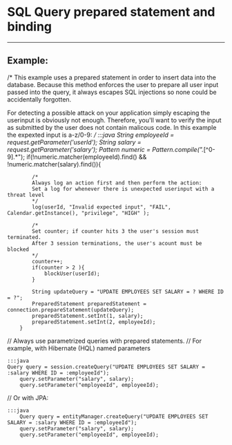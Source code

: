 # SQL Query prepared statement and binding
-------

## Example: 

/*
This example uses a prepared statement in order to insert data into the database.
Because this method enforces the user to prepare all user input  passed into the query, it always escapes SQL
injections so none could be accidentally forgotten.
      
For detecting a possible attack on your application simply escaping the userinput is obviously not enough.
Therefore, you'll want to verify the input as submitted by the user does not contain malicous code.
In this example the expexted input is a-z/0-9:
*/
	:::java 
        String employeeId = request.getParameter('userId');
        String salary = request.getParameter('salary');
        Pattern numeric = Pattern.compile(".*[^0-9].*");
        if(!numeric.matcher(employeeId).find() && !numeric.matcher(salary).find()){

            /*
            Always log an action first and then perform the action:
            Set a log for whenever there is unexpected userinput with a threat level
            */
            log(userId, "Invalid expected input", "FAIL", Calendar.getInstance(), "privilege", "HIGH" );

            /*
            Set counter; if counter hits 3 the user's session must terminated.
            After 3 session terminations, the user's acount must be blocked
            */
            counter++;
            if(counter > 2 ){
                blockUser(userId);
            }

            String updateQuery = "UPDATE EMPLOYEES SET SALARY = ? WHERE ID = ?";
            PreparedStatement preparedStatement = connection.prepareStatement(updateQuery);
            preparedStatement.setInt(1, salary);
            preparedStatement.setInt(2, employeeId);
        }

// Always use parametrized queries with prepared statements.
// For example, with Hibernate (HQL) named parameters
	
	:::java
	Query query = session.createQuery("UPDATE EMPLOYEES SET SALARY = :salary WHERE ID = :employeeId");
        query.setParameter("salary", salary);
        query.setParameter("employeeId", employeeId);

// Or with JPA:

	:::java
        Query query = entityManager.createQuery("UPDATE EMPLOYEES SET SALARY = :salary WHERE ID = :employeeId");
        query.setParameter("salary", salary);
        query.setParameter("employeeId", employeeId);

